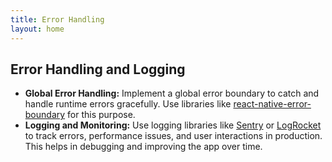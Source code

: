 ```yaml
---
title: Error Handling
layout: home
---
```


## Error Handling and Logging

- **Global Error Handling:** Implement a global error boundary to catch and handle runtime errors gracefully. Use libraries like [react-native-error-boundary](https://github.com/aidanlobato/react-native-error-boundary) for this purpose.
- **Logging and Monitoring:** Use logging libraries like [Sentry](https://sentry.io/for/react-native/) or [LogRocket](https://logrocket.com/for/react-native) to track errors, performance issues, and user interactions in production. This helps in debugging and improving the app over time.
